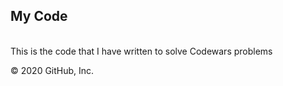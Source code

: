 <b> <h2> My Code </b> </h2> <br>
This is the code that I have written to solve Codewars problems

© 2020 GitHub, Inc.
